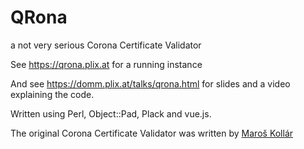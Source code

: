# QRona

a not very serious Corona Certificate Validator

See https://qrona.plix.at for a running instance

And see https://domm.plix.at/talks/qrona.html for slides and a video explaining the code.

Written using Perl, Object::Pad, Plack and vue.js.

The original Corona Certificate Validator was written by [Maroš Kollár](https://github.com/maros)

